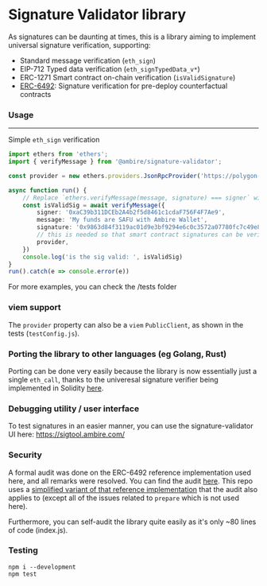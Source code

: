 # Signature Validator library

As signatures can be daunting at times, this is a library aiming to implement universal signature verification, supporting: 

- Standard message verification (`eth_sign`)
- EIP-712 Typed data verification (`eth_signTypedData_v*`)
- ERC-1271 Smart contract on-chain verification (`isValidSignature`)
- [ERC-6492](https://eips.ethereum.org/EIPS/eip-6492): Signature verification for pre-deploy counterfactual contracts

### Usage

---

Simple `eth_sign` verification
```ts
import ethers from 'ethers';
import { verifyMessage } from '@ambire/signature-validator';

const provider = new ethers.providers.JsonRpcProvider('https://polygon-rpc.com')

async function run() {
	// Replace `ethers.verifyMessage(message, signature) === signer` with this:
	const isValidSig = await verifyMessage({
	    signer: '0xaC39b311DCEb2A4b2f5d8461c1cdaF756F4F7Ae9',
	    message: 'My funds are SAFU with Ambire Wallet',
	    signature: '0x9863d84f3119ac01d9e3bf9294e6c0c3572a07780fc7c49e8dc913806f4b1dbd4cc075462dc84422a9b981b2556f9c9197d76da7ba3603e53e9300869c574d821c',
	    // this is needed so that smart contract signatures can be verified; this property can also be a viem PublicClient
	    provider,
	})
	console.log('is the sig valid: ', isValidSig)
}
run().catch(e => console.error(e))
```

For more examples, you can check the /tests folder

### viem support
The `provider` property can also be a `viem` `PublicClient`, as shown in the tests (`testConfig.js`).

### Porting the library to other languages (eg Golang, Rust)
Porting can be done very easily because the library is now essentially just a single `eth_call`, thanks to the univeresal signature verifier being implemented in Solidity [here](https://github.com/AmbireTech/signature-validator/blob/main/contracts/EIP6492Full.sol).

### Debugging utility / user interface
To test signatures in an easier manner, you can use the signature-validator UI here: https://sigtool.ambire.com/

### Security
A formal audit was done on the ERC-6492 reference implementation used here, and all remarks were resolved. You can find the audit [here](./ERC6492-Hunter-Security-Audit-Report-V1.0.pdf). This repo uses a [simplified variant of that reference implementation](./contracts/EIP6492.sol) that the audit also applies to (except all of the issues related to `prepare` which is not used here).

Furthermore, you can self-audit the library quite easily as it's only ~80 lines of code (index.js).

### Testing

```
npm i --development
npm test
```
